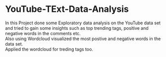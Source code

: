 # YouTube-TExt-Data-Analysis

In this Project done some Exploratory data analysis on the YouTube data set and tried to gain some insights such as top trending tags, positive and negative words in the comments etc.</br>
Also using Wordcloud visualized the most postive and negative words in the data set.</br>
Applied the wordcloud for treding tags too.
